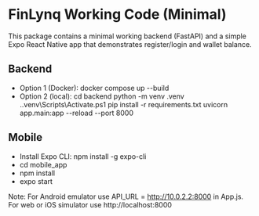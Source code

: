 ﻿# FinLynq Working Code (Minimal)

This package contains a minimal working backend (FastAPI) and a simple Expo React Native app that demonstrates register/login and wallet balance.

## Backend
- Option 1 (Docker): docker compose up --build
- Option 2 (local):
  cd backend
  python -m venv .venv
  .\.venv\Scripts\Activate.ps1
  pip install -r requirements.txt
  uvicorn app.main:app --reload --port 8000

## Mobile
- Install Expo CLI: npm install -g expo-cli
- cd mobile_app
- npm install
- expo start

Note: For Android emulator use API_URL = http://10.0.2.2:8000 in App.js. For web or iOS simulator use http://localhost:8000
